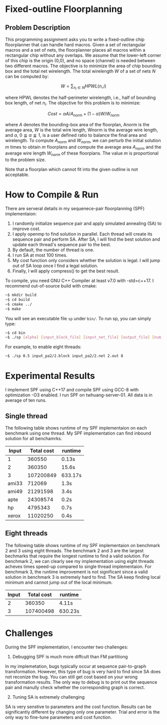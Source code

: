 # Fixed-outline Floorplanning


## Problem Description

This programming assignment asks you to write a fixed-outline chip floorplanner that can handle hard macros. Given a set of rectangular macros and a set of nets, the floorplanner places all macros within a rectangular chip without any overlaps. We assume that the lower-left corner of this chip is the origin (0,0), and no space (channel) is needed between two different macros. The objective is to minimize the area of chip bounding box and the total net wirelength. The total wirelength $W$ of a set of nets $N$ can be computed by:

$$
W = \sum_{n_i \in N} HPWL(n\_i)
$$

where HPWL denotes the half-perimeter wirelength, i.e., half of bounding box length, of net $n_i$. The objective for this problem is to minimize:

$$
Cost = \alpha A/A_{norm} + (1 - \alpha) W/W_{norm}
$$

where $A$ denotes the bounding-box area of the floorplan, Anorm is the average area, $W$ is the total wire length, Wnorm is the average wire length, and $\alpha$, $0 ≦ \alpha ≦ 1$, is a user defined ratio to balance the final area and wirelength. To compute $A_{norm}$ and $W_{norm}$, we can perturb the initial solution $m$ times to obtain $m$ floorplans and compute the average area $A_{norm}$ and the average wire length $W_{norm}$ of these floorplans. The value $m$ is proportional to the problem size. 

Note that a floorplan which cannot fit into the given outline is not acceptable.

# How to Compile & Run

There are serveral details in my sequenece-pair floorplanning (SPF) implementaion:
 

1. I randomly initialize sequence pair and apply simulated annealing (SA) to improve cost.
3. I apply openmp to find solution in parallel. 
Each thread will create its sequence pair and perform SA. 
After SA, I will find the best solution and update each thread's sequence pair to the best.
2. By default, the number of thread is one.
4. I run SA at most 100 times.
5. My cost function only considers whether the solution is legal.
I will jump out of SA loop once I find a legal solution.
6. Finally, I will apply compress() to get the best result.

To compile, you need GNU C++ Compiler at least v7.0 with -std=c++17. I recommend out-of-source build with cmake:

```bash
~$ mkdir build
~$ cd build
~$ cmake ../
~$ make
```

You will see an executable file `sp` under `bin/`.
To run sp, you can simply type:

```bash
~$ cd bin
~$ ./sp [alpha] [input_block_file] [input_net_file] [output_file] [num_threads=1]
```

For example, to enable eight threads:

```bash
~$ ./sp 0.5 input_pa2/2.block input_pa2/2.net 2.out 8
```

# Experimental Results
I implement SPF using C++17 and compile SPF using GCC-8 with optimization -O3 enabled. I run SPF on twhuang-server-01. All data is in average of ten runs.

##  Single thread
The following table shows runtime of my SPF implementaion on each benchmark using one thread. My SPF implementation can find inbound solution for all benchamrks. 


| Input       | Total cost | runtime |
|-------------|------------|---------|
| 1           | 360550     | 0.13s   |
| 2           | 360350     | 15.6s   |
| 3           | 107200849  | 633.17s |
| ami33       | 712069     | 1.3s    |
| ami49       | 21291598   | 3.4s    |
| apte        | 24308574   | 0.2s    |
| hp          | 4795343    | 0.7s    |
| xerox       | 11020250   | 0.4s    |


##  Eight threads
The following table shows runtime of my SPF implementaion on benchmark 2 and 3 using eight threads. The benchmark 2 and 3 are the largest bechmarks that require the longest runtime to find a valid solution.
For benchmark 2, we can clearly see my implementation using eight threads acheves times speed-up compared to single thread implementaion.
For benchmark 3, the runtime improvement is not significant since a valid solution in benchmark 3 is extremely hard to find. 
The SA keep finding local minimum and cannot jump out of the local minimum.


| Input       | Total cost | runtime |
|-------------|------------|---------|
| 2           | 360350     | 4.11s   |
| 3           | 107400498  | 630.23s |



# Challenges
During the SPF implementation, I encounter two challenges:

 1.  Debugging SPF is much more diffcult than FM partitiong
 
 In my implemetation, bugs typically occur at sequence pair-to-graph transformation. However, this type of bug is very hard to find since SA does not reconize the bug. You can still get cost based on your wrong transformation results. The only way to debug is to print out the sequence pair and manully check whether the corresponding graph is correct.
 
 2.  Tuning SA is extremely challenging

SA is very senstive to parameters and the cost function.
Results can be significantly different by changing only one parameter. 
Trial and error is the only way to fine-tune parameters and cost function.
 

 


